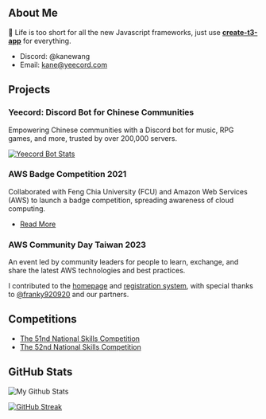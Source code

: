 ## About Me

🚀 Life is too short for all the new Javascript frameworks, just use **[create-t3-app](https://create.t3.gg)** for everything.

- Discord: @kanewang
- Email: [kane@yeecord.com](mailto:kane@yeecord.com)

## Projects

### Yeecord: Discord Bot for Chinese Communities

Empowering Chinese communities with a Discord bot for music, RPG games, and more, trusted by over 200,000 servers.

[![Yeecord Bot Stats](https://discord-bot-profile-stats.vercel.app/api/stats)](https://discord-bot-profile-stats.vercel.app)

### AWS Badge Competition 2021

Collaborated with Feng Chia University (FCU) and Amazon Web Services (AWS) to launch a badge competition, spreading awareness of cloud computing.

- [Read More](https://www.edu.tw/News_Content.aspx?n=9E7AC85F1954DDA8&s=A2CA5A91B0DDB308)

### AWS Community Day Taiwan 2023

An event led by community leaders for people to learn, exchange, and share the latest AWS technologies and best practices.

I contributed to the [homepage](https://awscmd.tw/) and [registration system](https://events.awscmd.tw/), with special thanks to [@franky920920](https://github.com/franky920920) and our partners.

## Competitions

- [The 51nd National Skills Competition](https://skillsweek.wdasec.gov.tw/skillsweek/)
- [The 52nd National Skills Competition](https://skillsweek.wdasec.gov.tw/skillsweek/)

## GitHub Stats

![My Github Stats](https://github-readme-stats.vercel.app/api?username=Gary50613&count_private=true&show_icons=true&theme=radical)

[![GitHub Streak](http://github-readme-streak-stats.herokuapp.com?user=Gary50613&theme=dark&hide_border=true)](https://git.io/streak-stats)
